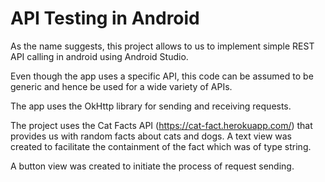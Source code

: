 # API Testing in Android

As the name suggests, this project allows to us to implement simple REST API calling in android using Android Studio. 

Even though the app uses a specific API, this code can be assumed to be generic and hence be used for a wide variety of APIs. 

The app uses the OkHttp library for sending and receiving requests.

The project uses the Cat Facts API (https://cat-fact.herokuapp.com/) that provides us with random facts about cats and dogs. A text view was created to facilitate the containment of the 
fact which was of type string. 

A button view was created to initiate the process of request sending.
